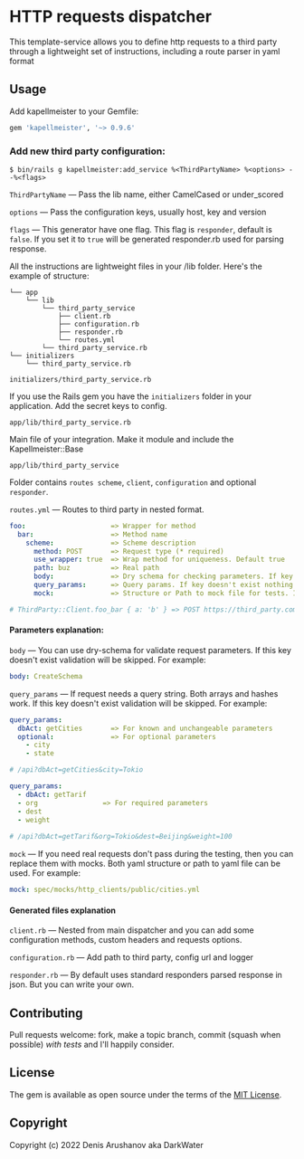 # HTTP requests dispatcher

This template-service allows you to define http requests to a third party through a lightweight set of instructions, including a route parser in yaml format

## Usage

Add kapellmeister to your Gemfile:

```ruby
gem 'kapellmeister', '~> 0.9.6'
```

### Add new third party configuration:

    $ bin/rails g kapellmeister:add_service %<ThirdPartyName> %<options> --%<flags>

`ThirdPartyName` — Pass the lib name, either CamelCased or under_scored

`options` — Pass the configuration keys, usually host, key and version

`flags` — This generator have one flag.
This flag is `responder`, default is `false`.
If you set it to `true` will be generated responder.rb used for parsing response.

All the instructions are lightweight files in your /lib folder.
Here's the example of structure:

``` Capfile
└── app
    └── lib
        └── third_party_service
            ├── client.rb
            ├── configuration.rb
            ├── responder.rb
            └── routes.yml
        └── third_party_service.rb  
└── initializers
    └── third_party_service.rb
```

    initializers/third_party_service.rb

If you use the Rails gem you have the `initializers` folder in your application. Add the secret keys to config.

    app/lib/third_party_service.rb

Main file of your integration. Make it module and include the Kapellmeister::Base

    app/lib/third_party_service

Folder contains `routes scheme`, `client`, `configuration` and optional `responder`.

`routes.yml` — Routes to third party in nested format.

``` yaml
foo:                     => Wrapper for method
  bar:                   => Method name
    scheme:              => Scheme description
      method: POST       => Request type (* required)
      use_wrapper: true  => Wrap method for uniqueness. Default true
      path: buz          => Real path
      body:              => Dry schema for checking parameters. If key doesn't exist nothing happens
      query_params:      => Query params. If key doesn't exist nothing happens
      mock:              => Structure or Path to mock file for tests. If key doesn't exist nothing happens

# ThirdParty::Client.foo_bar { a: 'b' } => POST https://third_party.com/foo/buz DATA: { a: 'b' }
```
#### Parameters explanation:

`body` — You can use dry-schema for validate request parameters.
If this key doesn't exist validation will be skipped.
For example:

```yaml
body: CreateSchema
```

`query_params` — If request needs a query string.
Both arrays and hashes work.
If this key doesn't exist validation will be skipped.
For example:

```yaml
query_params:
  dbAct: getCities       => For known and unchangeable parameters
  optional:              => For optional parameters
    - city
    - state

# /api?dbAct=getCities&city=Tokio
```
```yaml
query_params:
  - dbAct: getTarif
  - org                => For required parameters
  - dest
  - weight
  
# /api?dbAct=getTarif&org=Tokio&dest=Beijing&weight=100
```

`mock` — If you need real requests don't pass during the testing,
then you can replace them with mocks.
Both yaml structure or path to yaml file can be used.
For example:

```yaml
mock: spec/mocks/http_clients/public/cities.yml
```

#### Generated files explanation

`client.rb` — Nested from main dispatcher and you can add some configuration methods, custom headers and requests options.

`configuration.rb` — Add path to third party, config url and logger

`responder.rb` — By default uses standard responders parsed response in json. But you can write your own.

## Contributing

Pull requests welcome: fork, make a topic branch, commit (squash when possible) *with tests* and I'll happily consider.

## License

The gem is available as open source under the terms of the [MIT License](https://opensource.org/licenses/MIT).

## Copyright

Copyright (c) 2022 Denis Arushanov aka DarkWater

